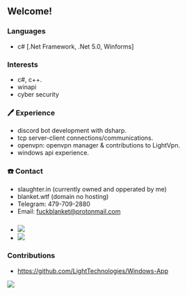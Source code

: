 ## Welcome!

### Languages
 - c# [.Net Framework, .Net 5.0, Winforms]

### Interests
 - c#, c++.
 - winapi
 - cyber security

### 🖊️ Experience
 - discord bot development with dsharp.
 - tcp server-client connections/communications.
 - openvpn: openvpn manager & contributions to LightVpn.
 - windows api experience.

### ☎️ Contact
 - slaughter.in (currently owned and opperated by me)
 - blanket.wtf (domain no hosting)
 - Telegram: 479-709-2880
 - Email: fuckblanket@protonmail.com

###
 - ![](https://img.shields.io/badge/Github-Youtube-red?link=http://Github.com&link=http://youtube.com&logo=Github)
 - ![](https://img.shields.io/badge/OS-Windows-blue)

### Contributions
 - https://github.com/LightTechnologies/Windows-App

![](https://github-readme-stats.vercel.app/api?username=fuckblanket&count_private=true&show_icons=true&theme=radical)
